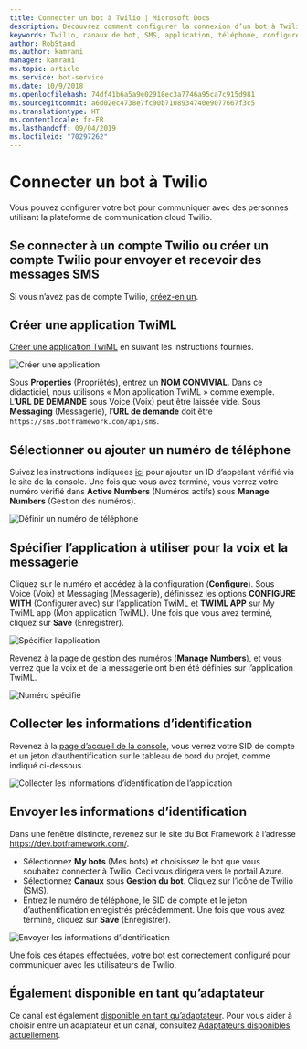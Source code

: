 ```yaml
---
title: Connecter un bot à Twilio | Microsoft Docs
description: Découvrez comment configurer la connexion d’un bot à Twilio.
keywords: Twilio, canaux de bot, SMS, application, téléphone, configurer Twilio, communication cloud, texte
author: RobStand
ms.author: kamrani
manager: kamrani
ms.topic: article
ms.service: bot-service
ms.date: 10/9/2018
ms.openlocfilehash: 74df41b6a5a9e02918ec3a7746a95ca7c915d981
ms.sourcegitcommit: a6d02ec4738e7fc90b7108934740e9077667f3c5
ms.translationtype: HT
ms.contentlocale: fr-FR
ms.lasthandoff: 09/04/2019
ms.locfileid: "70297262"
---
```

# <a name="connect-a-bot-to-twilio"></a>Connecter un bot à Twilio

Vous pouvez configurer votre bot pour communiquer avec des personnes utilisant la plateforme de communication cloud Twilio.

## <a name="log-in-to-or-create-a-twilio-account-for-sending-and-receiving-sms-messages"></a>Se connecter à un compte Twilio ou créer un compte Twilio pour envoyer et recevoir des messages SMS

Si vous n’avez pas de compte Twilio, <a href="https://www.twilio.com/try-twilio" target="_blank">créez-en un</a>.

## <a name="create-a-twiml-application"></a>Créer une application TwiML

<a href="https://support.twilio.com/hc/articles/223180928-How-Do-I-Create-a-TwiML-App-" target="_blank">Créer une application TwiML</a> en suivant les instructions fournies.

![Créer une application](~/media/channels/twi-StepTwiml.png)

Sous **Properties** (Propriétés), entrez un **NOM CONVIVIAL**. Dans ce didacticiel, nous utilisons « Mon application TwiML » comme exemple. L’**URL DE DEMANDE** sous Voice (Voix) peut être laissée vide. Sous **Messaging** (Messagerie), l’**URL de demande** doit être `https://sms.botframework.com/api/sms`.

## <a name="select-or-add-a-phone-number"></a>Sélectionner ou ajouter un numéro de téléphone

Suivez les instructions indiquées <a href = "https://support.twilio.com/hc/articles/223180048-Adding-a-Verified-Phone-Number-or-Caller-ID-with-Twilio" target="_blank">ici</a> pour ajouter un ID d’appelant vérifié via le site de la console. Une fois que vous avez terminé, vous verrez votre numéro vérifié dans **Active Numbers** (Numéros actifs) sous **Manage Numbers** (Gestion des numéros).

![Définir un numéro de téléphone](~/media/channels/twi-StepPhone.png)

## <a name="specify-application-to-use-for-voice-and-messaging"></a>Spécifier l’application à utiliser pour la voix et la messagerie

Cliquez sur le numéro et accédez à la configuration (**Configure**). Sous Voice (Voix) et Messaging (Messagerie), définissez les options **CONFIGURE WITH** (Configurer avec) sur l’application TwiML et **TWIML APP** sur My TwiML app (Mon application TwiML). Une fois que vous avez terminé, cliquez sur **Save** (Enregistrer).

![Spécifier l’application](~/media/channels/twi-StepPhone2.png)

Revenez à la page de gestion des numéros (**Manage Numbers**), et vous verrez que la voix et de la messagerie ont bien été définies sur l’application TwiML.

![Numéro spécifié](~/media/channels/twi-StepPhone3.png)


## <a name="gather-credentials"></a>Collecter les informations d’identification

Revenez à la [page d’accueil de la console](https://www.twilio.com/console/), vous verrez votre SID de compte et un jeton d’authentification sur le tableau de bord du projet, comme indiqué ci-dessous.

![Collecter les informations d’identification de l’application](~/media/channels/twi-StepAuth.png)

## <a name="submit-credentials"></a>Envoyer les informations d’identification

Dans une fenêtre distincte, revenez sur le site du Bot Framework à l’adresse https://dev.botframework.com/. 

- Sélectionnez **My bots** (Mes bots) et choisissez le bot que vous souhaitez connecter à Twilio. Ceci vous dirigera vers le portail Azure.
- Sélectionnez **Canaux** sous **Gestion du bot**. Cliquez sur l’icône de Twilio (SMS).
- Entrez le numéro de téléphone, le SID de compte et le jeton d’authentification enregistrés précédemment. Une fois que vous avez terminé, cliquez sur **Save** (Enregistrer).

![Envoyer les informations d’identification](~/media/channels/twi-StepSubmit.png)

Une fois ces étapes effectuées, votre bot est correctement configuré pour communiquer avec les utilisateurs de Twilio.

## <a name="also-available-as-an-adapter"></a>Également disponible en tant qu’adaptateur

Ce canal est également [disponible en tant qu’adaptateur](https://botkit.ai/docs/v4/platforms/twilio-sms.html). Pour vous aider à choisir entre un adaptateur et un canal, consultez [Adaptateurs disponibles actuellement](bot-service-channel-additional-channels.md#currently-available-adapters).